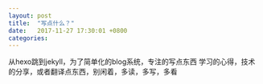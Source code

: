 ```yaml
---
layout: post
title:  "写点什么？"
date:   2017-11-27 17:30:01 +0800
categories: 
---
```

从hexo跳到jekyll，为了简单化的blog系统，专注的写点东西
学习的心得，技术的分享，或者翻译点东西，别闲着，多读，多写，多看

